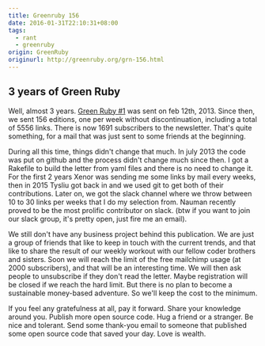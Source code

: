 ```yaml
---
title: Greenruby 156
date: 2016-01-31T22:10:31+08:00
tags:
  - rant
  - greenruby
origin: GreenRuby
originurl: http://greenruby.org/grn-156.html
---
```

## 3 years of Green Ruby

Well, almost 3 years. [Green Ruby #1][grn1] was sent on feb 12th, 2013. Since
then, we sent 156 editions, one per week without discontinuation, including a
total of 5556 links. There is now 1691 subscribers to the newsletter. That's
quite something, for a mail that was just sent to some friends at the
beginning.

During all this time, things didn't change that much. In july 2013 the code
was put on github and the process didn't change much since then. I got a
Rakefile to build the letter from yaml files and there is no need to change
it. For the first 2 years Xenor was sending me some links by mail every weeks,
then in 2015 Tysliu got back in and we used git to get both of their
contributions. Later on, we got the slack channel where we throw between 10 to
30 links per weeks that I do my selection from. Nauman recently proved to be
the most prolific contributor on slack. (btw if you want to join our slack
group, it's pretty open, just fire me an email).

We still don't have any business project behind this publication. We are just
a group of friends that like to keep in touch with the current trends, and
that like to share the result of our weekly workout with our fellow coder
brothers and sisters. Soon we will reach the limit of the free mailchimp usage
(at 2000 subscribers), and that will be an interesting time. We will then ask
people to unsubscribe if they don't read the letter. Maybe registration will
be closed if we reach the hard limit. But there is no plan to become a
sustainable money-based adventure. So we'll keep the cost to the minimum.

If you feel any gratefulness at all, pay it forward. Share your knowledge
around you. Publish more open source code. Hug a friend or a stranger. Be nice
and tolerant. Send some thank-you email to someone that published some open
source code that saved your day. Love is wealth.

[grn1]: http://greenruby.org/grn-001.html 
